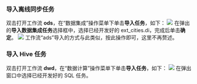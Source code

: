### 导入离线同步任务
双击打开工作流 **ods**，在“数据集成”操作菜单下单击**导入任务**，如下：
![](https://qcloudimg.tencent-cloud.cn/raw/18ca29b6b4621f1b4abc07363b7f2b4e.png)
在弹出的**导入数据集成任务**选择框中，选择已经开发好的 ext_cities.di，完成后单击**确定**。
![](https://qcloudimg.tencent-cloud.cn/raw/3c655e681a8e4986821c421d47ee04ad.png)
工作流“ads”导入的方式与此类似，按此操作即可，这里不再赘述。

### 导入 Hive 任务
双击打开工作流 **dwd**，在“数据计算”操作菜单下单击**导入任务**，如下：
![](https://qcloudimg.tencent-cloud.cn/raw/2bb4cab523b04477117e7864731f0caf.png)
在弹出窗口中选择已经开发好的 SQL 任务。
